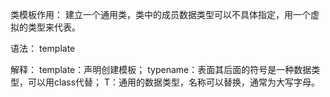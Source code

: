 类模板作用：
    建立一个通用类，类中的成员数据类型可以不具体指定，用一个虚拟的类型来代表。

语法：
    template<typename T>

解释：
    template：声明创建模板；
    typename：表面其后面的符号是一种数据类型，可以用class代替；
    T：通用的数据类型，名称可以替换，通常为大写字母。